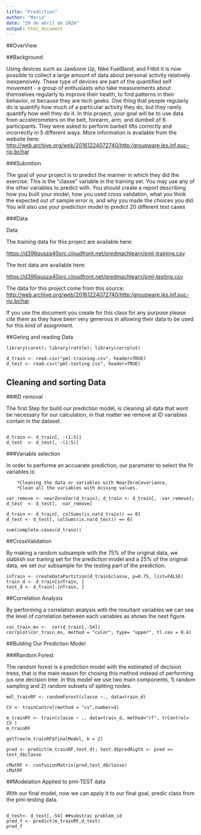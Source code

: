 ```yaml
---
title: "Prediction"
author: "Maria"
date: "29 de abril de 2020"
output: html_document
---
```


##OverView


##Background

Using devices such as Jawbone Up, Nike FuelBand, and Fitbit it is now possible to collect a large amount of data about personal activity relatively inexpensively. These type of devices are part of the quantified self movement - a group of enthusiasts who take measurements about themselves regularly to improve their health, to find patterns in their behavior, or because they are tech geeks. One thing that people regularly do is quantify how much of a particular activity they do, but they rarely quantify how well they do it. In this project, your goal will be to use data from accelerometers on the belt, forearm, arm, and dumbell of 6 participants. They were asked to perform barbell lifts correctly and incorrectly in 5 different ways. More information is available from the website here: <http://web.archive.org/web/20161224072740/http:/groupware.les.inf.puc-rio.br/har>

###Submition

The goal of your project is to predict the manner in which they did the exercise. This is the "classe" variable in the training set. You may use any of the other variables to predict with. You should create a report describing how you built your model, how you used cross validation, what you think the expected out of sample error is, and why you made the choices you did. You will also use your prediction model to predict 20 different test cases

###Data

Data

The training data for this project are available here:

<https://d396qusza40orc.cloudfront.net/predmachlearn/pml-training.csv>

The test data are available here:

<https://d396qusza40orc.cloudfront.net/predmachlearn/pml-testing.csv>

The data for this project come from this source: <http://web.archive.org/web/20161224072740/http:/groupware.les.inf.puc-rio.br/har>. 

If you use the document you create for this class for any purpose please cite them as they have been very generous in allowing their data to be used for this kind of assignment.

##Geting and reading Data
```{r, warning=FALSE, message=FALSE}
library(caret); library(rattle); library(corrplot)

d_train <- read.csv("pml-training.csv", header=TRUE)
d_test <- read.csv("pml-testing.csv", header=TRUE)
```

## Cleaning and sorting Data 

###ID removal

The first Step for build our prediction model, is cleaning all data that wont be necessary for our calculation, in that matter we remove al ID variables contain in the dataset.

```{r}

d_train <- d_train[, -(1:5)]
d_test  <- d_test[, -(1:5)]
```

###Variable selection 

In order to performe an accuarate prediction, our parameter to select the fit variables is:
        
        *Cleaning the data or variables with NearZeroCovariance,
        *Clean all the variables with missing values.

```{r}
var_remove <- nearZeroVar(d_train); d_train <- d_train[, -var_remove]; d_test  <- d_test[, -var_remove]

d_train <- d_train[, colSums(is.na(d_train)) == 0]
d_test <- d_test[, colSums(is.na(d_test)) == 0]

sum(complete.cases(d_train))
```

##CrossValidation

By making a random subsample with the 75% of the original data, we stablish our traning set for the prediction model and a 25% of the original data, we set our subsample for the testing part of the prediction.

```{r}
inTrain <- createDataPartition(d_train$classe, p=0.75, list=FALSE)
train_d <- d_train[inTrain, ]
test_d <- d_train[-inTrain, ]

```

##Correlation Analysis

By performing a correlation analysis with the resultant variables we can see the level of correlation between each variables as shows the next figure.

```{r}
cor_train_mx <-  cor(d_train[,-54])
corrplot(cor_train_mx, method = "color", type= "upper", tl.cex = 0.4)

```
##Bulding Our Prediction Model 

###Random Forest

The random forest is a prediction  model with the estimated of decision trees, that is the main reason for chosing this method instead of performing jus one decision tree. in this model we use two main components, 1) random sampling and 2) random subsets of spliting nodes.

```{r}
mdl_trainRF <- randomForest(classe ~., data=train_d)

CV <- trainControl(method = "cv",number=4)

m_trainRF <- train(classe ~ ., data=train_d, method="rf", trControl= CV )
m_trainRF

getTree(m_trainRF$finalModel, k = 2)

pred <- predict(m_trainRF,test_d); test_d$predRigth <- pred == test_d$classe

cMatRF <- confusionMatrix(pred,test_d$classe)
cMatRF

```

##Modelation Applied to pml-TEST data 

With our final model, now we can apply it to our final goal, predic class from the pml-testing data. 

```{r}

d_test<- d_test[,-54] ##substrac problem_id
pred_f <- predict(m_trainRF,d_test)
pred_f
```



